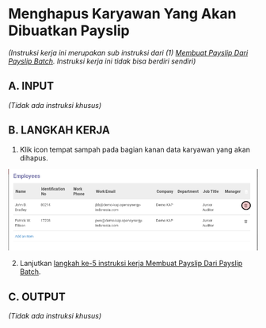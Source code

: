# Menghapus Karyawan Yang Akan Dibuatkan Payslip

*(Instruksi kerja ini merupakan sub instruksi dari (1) [Membuat Payslip Dari Payslip Batch](./membuat-payslip.md). Instruksi kerja ini tidak bisa berdiri sendiri)*

## A. INPUT

*(Tidak ada instruksi khusus)*

## B. LANGKAH KERJA

1. Klik icon tempat sampah pada bagian kanan data karyawan yang akan dihapus.

![](../../img/payslip-batch/tombol-hapus-pop-up-generate-payslip.png)

2. Lanjutkan [langkah ke-5 instruksi kerja Membuat Payslip Dari Payslip Batch](./membuat-payslip.md#l5).

## C. OUTPUT

*(Tidak ada instruksi khusus)*
